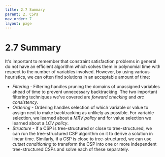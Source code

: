```yaml
---
title: 2.7 Summary
parent: 2. CSPs
nav_order: 7
layout: page
---
```


# 2.7 Summary

It's important to remember that constraint satisfaction problems in general do not have an efficient algorithm which solves them in polynomial time with respect to the number of variables involved. However, by using various heuristics, we can often find solutions in an acceptable amount of time:

- *Filtering* - Filtering handles pruning the domains of unassigned variables ahead of time to prevent unnecessary backtracking. The two important filtering techniques we've covered are *forward checking* and *arc consistency*.
- *Ordering* - Ordering handles selection of which variable or value to assign next to make backtracking as unlikely as possible. For variable selection, we learned about a *MRV policy* and for value selection we learned about a *LCV policy*.
- *Structure* - If a CSP is tree-structured or close to tree-structured, we can run the tree-structured CSP algorithm on it to derive a solution in linear time. Similarly, if a CSP is close to tree-structured, we can use *cutset conditioning* to transform the CSP into one or more independent tree-structured CSPs and solve each of these separately.